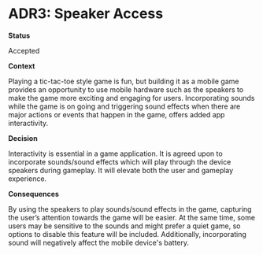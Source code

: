 # ADR3: Speaker Access

**Status**

Accepted

**Context**

Playing a tic-tac-toe style game is fun, but building it as a mobile game provides an opportunity to use mobile hardware such as the speakers to make the game more exciting and engaging for users. Incorporating sounds while the game is on going and triggering sound effects when there are major actions or events that happen in the game, offers added app interactivity.

**Decision**

Interactivity is essential in a game application. It is agreed upon to incorporate sounds/sound effects which will play through the device speakers during gameplay. It will elevate both the user and gameplay experience.

**Consequences**

By using the speakers to play sounds/sound effects in the game, capturing the user’s attention towards the game will be easier. At the same time, some users may be sensitive to the sounds and might prefer a quiet game, so options to disable this feature will be included. Additionally, incorporating sound will negatively affect the mobile device's battery.
